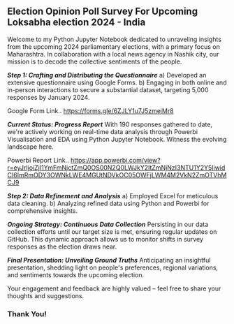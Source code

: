 ## Election Opinion Poll Survey For Upcoming Loksabha election 2024 - India

Welcome to my Python Jupyter Notebook dedicated to unraveling insights from the upcoming 2024 parliamentary elections, with a primary focus on Maharashtra. In collaboration with a local news agency in Nashik city, our mission is to decode the collective sentiments of the people.

***Step 1: Crafting and Distributing the Questionnaire***
a) Developed an extensive questionnaire using Google Forms.
b) Engaging in both online and in-person interactions to secure a substantial dataset, targeting 5,000 responses by January 2024.

Google Form Link..
https://forms.gle/6ZJLY1u7J5zmejMr8

***Current Status: Progress Report***
With 190 responses gathered to date, we're actively working on real-time data analysis through Powerbi Visualisation and EDA using Python Jupyter Notebook. Witness the evolving landscape here.

Powerbi Report Link..
https://app.powerbi.com/view?r=eyJrIjoiZjI1YmFmNjctZmQ0OS00N2Q0LWJkY2ItZmNjNzI3NTU1Y2Y5IiwidCI6ImRmODY3OWNkLWE4MGUtNDVkOC05OWFjLWM4M2VkN2ZmOTVhMCJ9

***Step 2: Data Refinement and Analysis***
a) Employed Excel for meticulous data cleaning.
b) Analyzing refined data using Python and Powerbi for comprehensive insights.

***Ongoing Strategy: Continuous Data Collection***
Persisting in our data collection efforts until our target size is met, ensuring regular updates on GitHub. This dynamic approach allows us to monitor shifts in survey responses as the election draws near.

***Final Presentation: Unveiling Ground Truths***
Anticipating an insightful presentation, shedding light on people's preferences, regional variations, and sentiments towards the upcoming election.

Your engagement and feedback are highly valued – feel free to share your thoughts and suggestions.

### Thank You!
